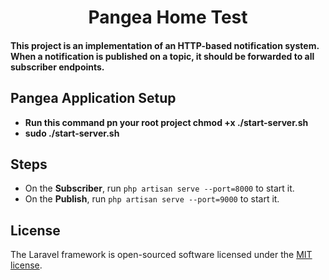 <h1 align="center">Pangea Home Test</h1>
<h4>This project is an implementation of an HTTP-based notification system.
When a notification is published on a topic, it should be forwarded to all subscriber endpoints.
</h4>

## Pangea Application Setup
- **Run this command pn your root project chmod +x ./start-server.sh**
- **sudo ./start-server.sh**

## **Steps**

- On the **Subscriber**, run ```php artisan serve --port=8000``` to start it.
- On the **Publish**, run ```php artisan serve --port=9000``` to start it.

## License

The Laravel framework is open-sourced software licensed under the [MIT license](https://opensource.org/licenses/MIT).
